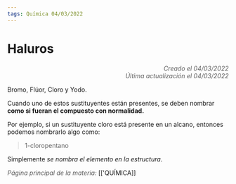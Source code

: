 ```yaml
---
tags: Química 04/03/2022
---
```


# Haluros
<div style="text-align: right; opacity: 0.7; font-style: italic;">Creado el 04/03/2022</div>
<div style="text-align: right; opacity: 0.7; font-style: italic;">Última actualización el 04/03/2022</div>

Bromo, Flúor, Cloro y Yodo.

Cuando uno de estos sustituyentes están presentes, se deben nombrar **como si fueran el compuesto con normalidad.**

Por ejemplo, si un sustituyente cloro está presente en un alcano, entonces podemos nombrarlo algo como:

> 1-cloropentano

Simplemente *se nombra el elemento en la estructura*.

<span style="opacity: 0.7; font-style: italic;">Página principal de la materia:</span> [['QUÍMICA]]